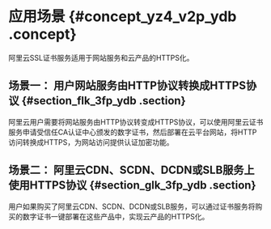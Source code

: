# 应用场景 {#concept_yz4_v2p_ydb .concept}

阿里云SSL证书服务适用于网站服务和云产品的HTTPS化。

## 场景一： 用户网站服务由HTTP协议转换成HTTPS协议 {#section_flk_3fp_ydb .section}

阿里云用户需要将网站服务由HTTP协议转变成HTTPS协议，可以使用阿里云证书服务申请受信任CA认证中心颁发的数字证书，然后部署在云平台网站，将HTTP访问转换成HTTPS，为网站访问提供认证加密功能。

## 场景二： 阿里云CDN、SCDN、DCDN或SLB服务上使用HTTPS协议 {#section_glk_3fp_ydb .section}

用户如果购买了阿里云CDN、SCDN、DCDN或SLB服务，可以通过证书服务将购买的数字证书一键部署在这些产品中，实现云产品的HTTPS化。

